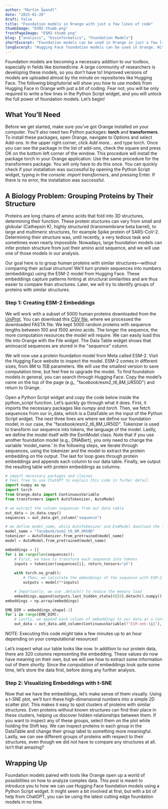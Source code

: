 ```yaml
---
author: "Martin Špendl"
date: "2025-01-20"
draft: false
title: "Foundation models in Orange with just a few lines of code"
thumbImage: "ESM2-thumb.png"
frontPageImage: "ESM2-thumb.png"
blog: ["analysis", "bioinformatics", "Foundation Models"]
shortExcerpt: "Foundation models can be used in Orange in just a few lines of code. Python Script can unlock every model from Hugging Face if you are brave enough."
longExcerpt: "Hugging Face foundation models can be used in Orange. With a few lines of code in the Python Script widget, you can download and run any model from the Hugging Face repository and unlock new levels of analysis in your Workflows."
---
```


Foundation models are becoming a necessary addition to our toolbox, especially in fields like biomedicine. A large community of researchers is developing these models, so you don’t have to! Improved versions of models are uploaded almost by the minute on repositories like Hugging Face. The following blog/tutorial will show you how to use models from Hugging Face in Orange with just a bit of coding. Fear not; you will be only required to write a few lines in the Python Script widget, and you will unlock the full power of foundation models. Let’s begin!

## What You’ll Need

Before we get started, make sure you’ve got Orange installed on your computer. You’ll also need two Python packages: **torch** and **transformers**. To install these packages, open Orange, navigate to Options and select Add-ons. In the upper right corner, click _Add more…_ and type torch. Once you can see the package in the list of add-ons, check the square and press OK on the bottom left corner of the window. This procedure will install the package torch  in your Orange application. Use the same procedure for the transformers package. You will only have to do this once. You can quickly check if your installation was successful by opening the Python Script widget, typing in the console: _import transformers_, and pressing Enter. If there is no error, the installation was successful. 

<WindowScreenshot src="install-dep.png" />

## A Biology Problem: Grouping Proteins by Their Structure

Proteins are long chains of amino acids that fold into 3D structures, determining their function. These protein stuctures can vary from small and globular (Cathepsin K), highly structured (transmembrane beta barrel), to large and multimeric structures, for example Spike protein of SARS-CoV-2. Determining their structure was, until recently, a very tedious task and sometimes even nearly impossible. Nowadays, large foundation models can infer protein structure from just their amino acid sequence, and we will use one of those models in our analysis.

<WindowScreenshot src="spike_cathepsin_beta.png" />

Our goal here is to group human proteins with similar structures—without comparing their actual structure! We’ll turn protein sequences into numbers (embeddings) using the ESM-2 model from Hugging Face. These embeddings capture patterns hinting at structural similarities and are thus easier to compare than structures. Later, we will try to identify groups of proteins with similar structures.

### Step 1: Creating ESM-2 Embeddings

We will work with a subset of 5000 human proteins downloaded from the [UniProt](https://www.uniprot.org/proteomes/UP000005640). You can download this [CSV file](human_proteins.csv), where we processed the downloaded FASTA file. We kept 5000 random proteins with sequence lengths between 100 and 1500 amino acids. The longer the sequence, the more computation resources the model will require. We can easily load this file into Orange with the File widget. The Data Table widget shows that aminoacid sequences are stored in the "sequence" column.

We will now use a protein foundation model from Meta called ESM-2. Visit the Hugging Face website to inspect the model. ESM-2 comes in different sizes, from 8M to 15B parameters. We will use the smallest version to save computation time, but feel free to upgrade the model. To find foundation models in general, you can search through Hugging Face. Copy the model’s name on the top of the page (e.g., "facebook/esm2_t6_8M_UR50D") and return to Orange.

Open a Python Script widget and copy the code below inside the python_script function. Let’s quickly go through what it does. First, it imports the necessary packages like _numpy_ and _torch_. Then, we fetch sequences from our in_data, which is a DataTable on the input of the Python Script widget. The next three lines are where we define our foundation model, in our case, the "facebook/esm2_t6_8M_UR50D". Tokenizer is used to transform our sequence into tokens, the language of the model. Lastly, we define the model itself with the EsmModel class. Note that if you use another foundation model (e.g., DNABert), you only need to change the variable ‘model_name.’ In the following steps, we iterate through sequences, using the tokenizer and the model to extract the protein embedding on the output. The last for loop goes through protein embeddings and appends each column to our data table. Finally, we output the resulting table with protein embeddings as columns.

```python
# import necessary packages and classes
# Feel free to use ChatGPT to explain this code in furher detail
import numpy as np
import torch
from Orange.data import ContinuousVariable
from transformers import AutoTokenizer, AutoModel

# we extract the column sequences from our data table
out_data = in_data.copy()
sequences = out_data.get_column("sequence")

# we define model_name, while AutoTokenizer and EsmModel download the foundation model
model_name = "facebook/esm2_t6_8M_UR50D"
tokenizer = AutoTokenizer.from_pretrained(model_name)
model = AutoModel.from_pretrained(model_name)

embeddings = []
for i in range(len(sequences)):
    # First, we have to transform each sequence into tokens
    inputs = tokenizer(sequences[i], return_tensors="pt")
    
    with torch.no_grad():
        # Then, we calculate the embeddings of the sequence with ESM-2 model
        outputs = model(**inputs)

    # Importantly, we use .detach() to reduce the memory load
    embeddings.append(outputs.last_hidden_state[0][0].detach().numpy())
embeddings = np.array(embeddings)

EMB_DIM = embeddings.shape[-1]
for i in range(EMB_DIM):
    # Lastly, we append each column of embeddings to our data as a Continuous variable
    out_data = out_data.add_column(ContinuousVariable(f"ESM-emb-{i}"), embeddings[:, i])
```
NOTE: Executing this code might take a few minutes up to an hour depending on your computational resources!

<WindowScreenshot src="query-ESM-2.png" />

Let’s inspect what our table looks like now. In addition to our protein data, there are 320 columns representing the embedding. These values do now have meaning on their own, but we will see how to extract some information out of them shortly. Since the computation of embeddings took quite some time, let’s store the data first, before doing any further analysis.

### Step 2: Visualizing Embeddings with t-SNE

Now that we have the embeddings, let’s make sense of them visually. Using a t-SNE plot, we’ll turn these high-dimensional numbers into a simple 2D scatter plot. This makes it easy to spot clusters of proteins with similar structures. Even proteins without known structures can find their place in these clusters, helping us discover hidden relationships between them. If you want to inspect any of these groups, select them on the plot while holding the Shift key. We can inspect proteins in each group in the DataTable and change their group label to something more meaningful. Lastly, we can see different groups of proteins with respect to their structures, even though we did not have to compare any structures at all. Isn’t that amazing?

<WindowScreenshot src="analyse-ESM-2-embeddings.png" />

## Wrapping Up

Foundation models paired with tools like Orange open up a world of possibilities on how to analyze complex data. This post is meant to introduce you to how we can use Hugging Face foundation models using a Python Script widget. It might seem a bit involved at first, but with a bit of help from ChatGPT, you can be using the latest cutting edge foundation models in no time.
